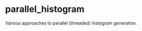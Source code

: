 parallel_histogram
==================

Various approaches to parallel (threaded) histogram generation.